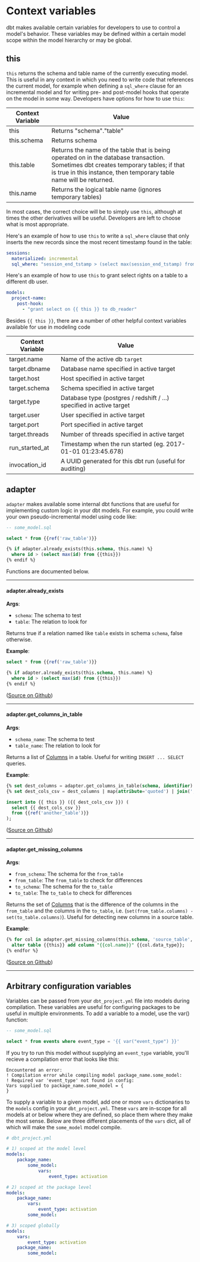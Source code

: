 # Context variables

dbt makes available certain variables for developers to use to control a model's behavior. These variables may be defined within a certain model scope within the model hierarchy or may be global.

## this

`this` returns the schema and table name of the currently executing model. This is useful in any context in which you need to write code that references the current model, for example when defining a `sql_where` clause for an incremental model and for writing pre- and post-model hooks that operate on the model in some way. Developers have options for how to use `this`:

| Context Variable | Value                                                                                                                                                                                                      |
|------------------|-----------------------------------------|
| this             | Returns "schema"."table"                                                                                                                                                                                   |
| this.schema      | Returns schema                                                                                                                                                                                             |
| this.table       | Returns the name of the table that is being operated on in the database transaction. Sometimes dbt creates temporary tables; if that is true in this instance, then temporary table name will be returned. |
| this.name        | Returns the logical table name (ignores temporary tables)

In most cases, the correct choice will be to simply use `this`, although at times the other derivatives will be useful. Developers are left to choose what is most appropriate.

Here's an example of how to use `this` to write a `sql_where` clause that only inserts the new records since the most recent timestamp found in the table:

```yml
sessions:
  materialized: incremental
  sql_where: "session_end_tstamp > (select max(session_end_tstamp) from {{this}})"
```


Here's an example of how to use `this` to grant select rights on a table to a different db user.

```yml
models:
  project-name:
    post-hook:
      - "grant select on {{ this }} to db_reader"
```

Besides `{{ this }}`, there are a number of other helpful context variables available for use in modeling code

| Context Variable | Value                                                                |
|------------------|----------------------------------------------------------------------|
| target.name      | Name of the active db `target`                                       |
| target.dbname    | Database name specified in active target                             |
| target.host      | Host specified in active target                                      |
| target.schema    | Schema specified in active target                                    |
| target.type      | Database type (postgres / redshift / ...) specified in active target |
| target.user      | User specified in active target                                      |
| target.port      | Port specified in active target                                      |
| target.threads   | Number of threads specified in active target                         |
| run_started_at   | Timestamp when the run started (eg. 2017-01-01 01:23:45.678)         |
| invocation_id    | A UUID generated for this dbt run (useful for auditing)              |


## adapter

`adapter` makes available some internal dbt functions that are useful for implementing custom logic in your
dbt models. For example, you could write your own pseudo-incremental model using code like:

```sql
-- some_model.sql

select * from {{ref('raw_table')}}

{% if adapter.already_exists(this.schema, this.name) %}
  where id > (select max(id) from {{this}})
{% endif %}
```

Functions are documented below.

---

#### adapter.already_exists

__Args__:

 * `schema`: The schema to test
 * `table`: The relation to look for

Returns true if a relation named like `table` exists in schema `schema`, false otherwise.

__Example__:
```sql
select * from {{ref('raw_table')}}

{% if adapter.already_exists(this.schema, this.name) %}
  where id > (select max(id) from {{this}})
{% endif %}
```

([Source on Github](https://github.com/fishtown-analytics/dbt/blob/v0.8.0/dbt/wrapper.py#L165-L167))

---

#### adapter.get_columns_in_table

__Args__:

 * `schema_name`: The schema to test
 * `table_name`: The relation to look for

Returns a list of [Columns](https://github.com/fishtown-analytics/dbt/blob/v0.8.0/dbt/schema.py#L37) in a table. Useful for writing `INSERT ... SELECT` queries.

__Example__:

```sql
{% set dest_columns = adapter.get_columns_in_table(schema, identifier) %}
{% set dest_cols_csv = dest_columns | map(attribute='quoted') | join(', ') %}

insert into {{ this }} ({{ dest_cols_csv }}) (
  select {{ dest_cols_csv }}
  from {{ref('another_table')}}
);
```

([Source on Github](https://github.com/fishtown-analytics/dbt/blob/v0.8.0/dbt/wrapper.py#L169-L171))

---

#### adapter.get_missing_columns

__Args__:

 * `from_schema`: The schema for the `from_table`
 * `from_table`: The `from_table` to check for differences
 * `to_schema`: The schema for the `to_table`
 * `to_table`: The `to_table` to check for differences

Returns the set of [Columns](https://github.com/fishtown-analytics/dbt/blob/v0.8.0/dbt/schema.py#L37) that is the difference of the columns in the `from_table`
and the columns in the `to_table`, i.e. (`set(from_table.columns) - set(to_table.columns)`).
Useful for detecting new columns in a source table.

__Example__:

```sql
{% for col in adapter.get_missing_columns(this.schema, 'source_table', this.schema, this.name) %}
  alter table {{this}} add column "{{col.name}}" {{col.data_type}};
{% endfor %}
```

([Source on Github](https://github.com/fishtown-analytics/dbt/blob/v0.8.0/dbt/wrapper.py#L173-L177))

---

## Arbitrary configuration variables

Variables can be passed from your `dbt_project.yml` file into models during compilation.
These variables are useful for configuring packages to be useful in multiple environments.
To add a variable to a model, use the var() function:

```sql
-- some_model.sql

select * from events where event_type = '{{ var("event_type") }}'
```

If you try to run this model without supplying an `event_type` variable, you'll recieve
a compilation error that looks like this:

```
Encountered an error:
! Compilation error while compiling model package_name.some_model:
! Required var 'event_type' not found in config:
Vars supplied to package_name.some_model = {
}
```

To supply a variable to a given model, add one or more `vars` dictionaries to the `models`
config in your `dbt_project.yml`. These `vars` are in-scope for all models at or below
where they are defined, so place them where they make the most sense. Below are three different
placements of the `vars` dict, all of which will make the `some_model` model compile.

```yml
# dbt_project.yml

# 1) scoped at the model level
models:
    package_name:
        some_model:
            vars:
                event_type: activation

# 2) scoped at the package level
models:
    package_name:
        vars:
            event_type: activation
        some_model:

# 3) scoped globally
models:
    vars:
        event_type: activation
    package_name:
        some_model:
```
